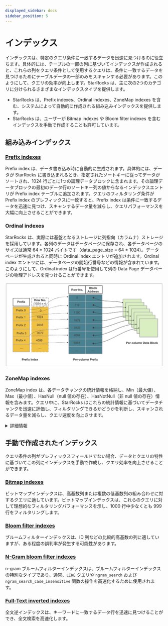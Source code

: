 ```yaml
---
displayed_sidebar: docs
sidebar_position: 5
---
```


# インデックス

インデックスは、特定のクエリ条件に一致するデータを迅速に見つけるのに役立ちます。具体的には、テーブルの一部の列に基づいてインデックスが作成されると、これらの列をクエリ条件として使用するクエリは、条件に一致するデータを見つけるためにテーブルデータの一部のみをスキャンする必要があります。このようにして、クエリの効率が向上します。StarRocks は、主に次の2つのカテゴリに分けられるさまざまなインデックスタイプを提供します。

- StarRocks は、Prefix indexes、Ordinal indexes、ZoneMap indexes を含む、システムによって自動的に作成される組み込みインデックスを提供します。
- StarRocks は、ユーザーが Bitmap indexes や Bloom filter indexes を含むインデックスを手動で作成することも許可しています。

## 組み込みインデックス

### [Prefix indexes](./Prefix_index_sort_key.md)

Prefix index は、データ書き込み時に自動的に生成されます。具体的には、データが StarRocks に書き込まれるとき、指定されたソートキーに従ってデータがソートされ、1024 行ごとに1つの論理データブロックに含まれます。その論理データブロックの最初のデータ行のソートキー列の値からなるインデックスエントリが Prefix index テーブルに追加されます。クエリのフィルタリング条件が Prefix index のプレフィックスに一致すると、Prefix index は条件に一致するデータを迅速に見つけ、スキャンするデータ量を減らし、クエリパフォーマンスを大幅に向上させることができます。

### Ordinal indexes

StarRocks は、実際には基盤となるストレージに列指向（カラムナ）ストレージを採用しています。各列のデータはデータページに保存され、各データページのサイズは通常 64 * 1024 バイトです（data_page_size = 64 * 1024）。データページが生成されると同時に Ordinal index エントリが追加されます。Ordinal index エントリには、データページの開始行番号などの情報が含まれています。このようにして、Ordinal index は行番号を使用して列の Data Page データページの物理アドレスを見つけることができます。

![img](../../_assets/3.1-2.png)

### ZoneMap indexes

ZoneMap index は、各データチャンクの統計情報を格納し、Min（最大値）、Max（最小値）、HasNull（null 値の存在）、HasNotNull（非 null 値の存在）情報を含みます。クエリ中に、StarRocks はこれらの統計情報に基づいてデータチャンクを迅速に評価し、フィルタリングできるかどうかを判断し、スキャンされるデータ量を減らし、クエリ速度を向上させます。

<details>

<summary> 詳細情報</summary>

各データチャンクはセグメントまたは列のデータページである可能性があります。したがって、対応する ZoneMap indexes の2つのタイプが存在します：各セグメントの統計情報を格納するものと、列の各データページの統計情報を格納するものです。

</details>

## 手動で作成されたインデックス

クエリ条件の列がプレフィックスフィールドでない場合、データとクエリの特性に基づいてこの列にインデックスを手動で作成し、クエリ効率を向上させることができます。

### [Bitmap indexes](./Bitmap_index.md)

ビットマップインデックスは、高基数列または複数の低基数列の組み合わせに対するクエリに適しています。ビットマップインデックスは、これらのクエリに対して理想的なフィルタリングパフォーマンスを示し、1000 行中少なくとも 999 行をフィルタリングします。

### [Bloom filter indexes](./Bloomfilter_index.md)

ブルームフィルターインデックスは、ID 列などの比較的高基数の列に適していますが、ある程度の誤判率が発生する可能性があります。

### [N-Gram bloom filter indexes](./Ngram_Bloom_Filter_Index.md)

n-gram ブルームフィルターインデックスは、ブルームフィルターインデックスの特別なタイプであり、通常、`LIKE` クエリや `ngram_search` および `ngram_search_case_insensitive` 関数の操作を高速化するために使用されます。

### [Full-Text inverted indexes](./inverted_index.md)

全文逆インデックスは、キーワードに一致するデータ行を迅速に見つけることができ、全文検索を高速化します。